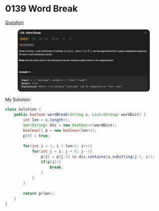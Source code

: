 # 0139 Word Break

[Question](https://leetcode.com/problems/word-break/description/?envType=study-plan\&id=algorithm-ii)

<figure><img src="../.gitbook/assets/image (1).png" alt=""><figcaption></figcaption></figure>



My Solution:

```java
class Solution {
    public boolean wordBreak(String s, List<String> wordDict) {
        int len = s.length();
        Set<String> dic = new HashSet<>(wordDict);
        boolean[] p = new boolean[len+1];
        p[0] = true;

        for(int i = 1; i < len+1; i++){
            for(int j = i; j > 0; j--){
                p[i] = p[j-1] && dic.contains(s.substring(j-1, i));
                if(p[i]){
                    break;
                }
            }
        }

        return p[len];
    }
}
```
